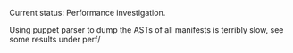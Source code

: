 Current status: Performance investigation.

Using puppet parser to dump the ASTs of all manifests is terribly slow, see some results under perf/
